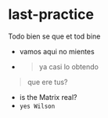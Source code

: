 # last-practice
Todo bien se que et tod bine
- vamos aqui no mientes
- > ya casi lo obtendo 
> que ere tus?
- is the Matrix real?
- `yes Wilson`
